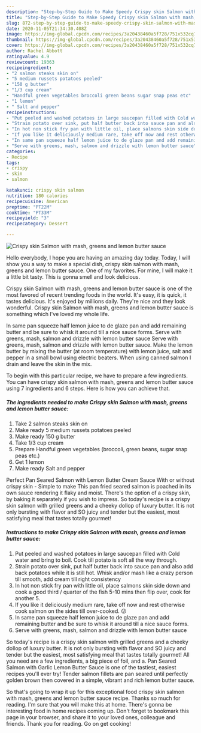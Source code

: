 ```yaml
---
description: "Step-by-Step Guide to Make Speedy Crispy skin Salmon with mash, greens and lemon butter sauce"
title: "Step-by-Step Guide to Make Speedy Crispy skin Salmon with mash, greens and lemon butter sauce"
slug: 872-step-by-step-guide-to-make-speedy-crispy-skin-salmon-with-mash-greens-and-lemon-butter-sauce
date: 2020-11-05T21:34:30.408Z
image: https://img-global.cpcdn.com/recipes/3a20438460a5f728/751x532cq70/crispy-skin-salmon-with-mash-greens-and-lemon-butter-sauce-recipe-main-photo.jpg
thumbnail: https://img-global.cpcdn.com/recipes/3a20438460a5f728/751x532cq70/crispy-skin-salmon-with-mash-greens-and-lemon-butter-sauce-recipe-main-photo.jpg
cover: https://img-global.cpcdn.com/recipes/3a20438460a5f728/751x532cq70/crispy-skin-salmon-with-mash-greens-and-lemon-butter-sauce-recipe-main-photo.jpg
author: Rachel Abbott
ratingvalue: 4.9
reviewcount: 19363
recipeingredient:
- "2 salmon steaks skin on"
- "5 medium russets potatoes peeled"
- "150 g butter"
- "1/3 cup cream"
- "Handful green vegetables broccoli green beans sugar snap peas etc"
- "1 lemon"
- " Salt and pepper"
recipeinstructions:
- "Put peeled and washed potatoes in large saucepan filled with Cold water and bring to boil. Cook till potato is soft all the way through."
- "Strain potato over sink, put half butter back into sauce pan and also add back potatoes while it is still hot. Whisk and/or mash like a crazy person till smooth, add cream till right consistency"
- "In hot non stick fry pan with little oil, place salmons skin side down and cook a good third / quarter of the fish 5-10 mins then flip over, cook for another 5."
- "If you like it deliciously medium rare, take off now and rest otherwise cook salmon on the sides till over-cooked. 😜"
- "In same pan squeeze half lemon juice to de glaze pan and add remaining butter and be sure to whisk it around till a nice sauce forms."
- "Serve with greens, mash, salmon and drizzle with lemon butter sauce"
categories:
- Recipe
tags:
- crispy
- skin
- salmon

katakunci: crispy skin salmon 
nutrition: 180 calories
recipecuisine: American
preptime: "PT22M"
cooktime: "PT33M"
recipeyield: "3"
recipecategory: Dessert

---
```



![Crispy skin Salmon with mash, greens and lemon butter sauce](https://img-global.cpcdn.com/recipes/3a20438460a5f728/751x532cq70/crispy-skin-salmon-with-mash-greens-and-lemon-butter-sauce-recipe-main-photo.jpg)

Hello everybody, I hope you are having an amazing day today. Today, I will show you a way to make a special dish, crispy skin salmon with mash, greens and lemon butter sauce. One of my favorites. For mine, I will make it a little bit tasty. This is gonna smell and look delicious.

Crispy skin Salmon with mash, greens and lemon butter sauce is one of the most favored of recent trending foods in the world. It's easy, it is quick, it tastes delicious. It's enjoyed by millions daily. They're nice and they look wonderful. Crispy skin Salmon with mash, greens and lemon butter sauce is something which I've loved my whole life.

In same pan squeeze half lemon juice to de glaze pan and add remaining butter and be sure to whisk it around till a nice sauce forms. Serve with greens, mash, salmon and drizzle with lemon butter sauce Serve with greens, mash, salmon and drizzle with lemon butter sauce. Make the lemon butter by mixing the butter (at room temperature) with lemon juice, salt and pepper in a small bowl using electric beaters. When using canned salmon I drain and leave the skin in the mix.


To begin with this particular recipe, we have to prepare a few ingredients. You can have crispy skin salmon with mash, greens and lemon butter sauce using 7 ingredients and 6 steps. Here is how you can achieve that.

<!--inarticleads1-->

##### The ingredients needed to make Crispy skin Salmon with mash, greens and lemon butter sauce:

1. Take 2 salmon steaks skin on
1. Make ready 5 medium russets potatoes peeled
1. Make ready 150 g butter
1. Take 1/3 cup cream
1. Prepare Handful green vegetables (broccoli, green beans, sugar snap peas etc.)
1. Get 1 lemon
1. Make ready  Salt and pepper


Perfect Pan Seared Salmon with Lemon Butter Cream Sauce With or without crispy skin - Simple to make This pan fried seared salmon is poached in its own sauce rendering it flaky and moist. There&#39;s the option of a crispy skin, by baking it separately if you wish to impress. So today&#39;s recipe is a crispy skin salmon with grilled greens and a cheeky dollop of luxury butter. It is not only bursting with flavor and SO juicy and tender but the easiest, most satisfying meal that tastes totally gourmet! 

<!--inarticleads2-->

##### Instructions to make Crispy skin Salmon with mash, greens and lemon butter sauce:

1. Put peeled and washed potatoes in large saucepan filled with Cold water and bring to boil. Cook till potato is soft all the way through.
1. Strain potato over sink, put half butter back into sauce pan and also add back potatoes while it is still hot. Whisk and/or mash like a crazy person till smooth, add cream till right consistency
1. In hot non stick fry pan with little oil, place salmons skin side down and cook a good third / quarter of the fish 5-10 mins then flip over, cook for another 5.
1. If you like it deliciously medium rare, take off now and rest otherwise cook salmon on the sides till over-cooked. 😜
1. In same pan squeeze half lemon juice to de glaze pan and add remaining butter and be sure to whisk it around till a nice sauce forms.
1. Serve with greens, mash, salmon and drizzle with lemon butter sauce


So today&#39;s recipe is a crispy skin salmon with grilled greens and a cheeky dollop of luxury butter. It is not only bursting with flavor and SO juicy and tender but the easiest, most satisfying meal that tastes totally gourmet! All you need are a few ingredients, a big piece of foil, and a. Pan Seared Salmon with Garlic Lemon Butter Sauce is one of the tastiest, easiest recipes you&#39;ll ever try! Tender salmon fillets are pan seared until perfectly golden brown then covered in a simple, vibrant and rich lemon butter sauce. 

So that's going to wrap it up for this exceptional food crispy skin salmon with mash, greens and lemon butter sauce recipe. Thanks so much for reading. I'm sure that you will make this at home. There's gonna be interesting food in home recipes coming up. Don't forget to bookmark this page in your browser, and share it to your loved ones, colleague and friends. Thank you for reading. Go on get cooking!
